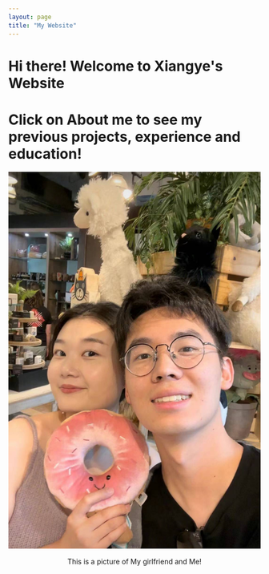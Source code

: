 ```yaml
---
layout: page
title: "My Website"
---
```


# Hi there! Welcome to Xiangye's Website
# Click on About me to see my previous projects, experience and education!


![This is a picture of My girlfriend and Me!](pic.jpg)

<p style="text-align:center;">This is a picture of My girlfriend and Me!</p>


